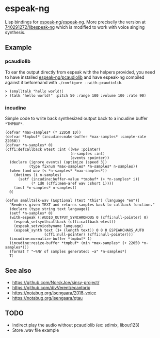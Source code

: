 # espeak-ng

Lisp bindings for [espeak-ng/espeak-ng](https://github.com/espeak-ng/espeak-ng). More preciselly the version at [740291272/libespeak-ng](https://github.com/740291272/libespeak-NG) which is modified to work with voice singing synthesis.

## Example
### pcaudiolib
To ear the output directly from espeak with the helpers provided, you need to have installed [espeak-ng/pcaudiolib](https://github.com/espeak-ng/pcaudiolib) and have espeak-ng compiled against it beforehand with `./configure --with-pcaudiolib`.
```
> (smalltalk "hello world!)
> (talk "hello world!" :pitch 50 :range 100 :volume 100 :rate 90)
```
### incudine
Simple code to write back synthesized output back to a incudine buffer `*TMPBUF*`.
```
(defvar *max-samples* (* 22050 10))
(defvar *tmpbuf* (incudine:make-buffer *max-samples* :sample-rate 22050))
(defvar *n-samples* 0)
(cffi:defcallback wtest :int ((wav :pointer)
                              (n-samples :int)
                              (events :pointer))
  (declare (ignore events) (optimize (speed 3))
           (type fixnum *max-samples* *n-samples* n-samples))
  (when (and wav (< *n-samples* *max-samples*))
    (dotimes (i n-samples)
      (setf (incudine:buffer-value *tmpbuf* (+ *n-samples* i))
            (* 1d0 (cffi:mem-aref wav :short i))))
    (incf *n-samples* n-samples))
  0)

(defun smalltalk-wav (&optional (text "this") (language "en"))
  "Renders given TEXT and returns samples back to callback function."
  (declare (type string text language))
  (setf *n-samples* 0)
  (with-espeak (:AUDIO_OUTPUT_SYNCHRONOUS 0 (cffi:null-pointer) 0)
    (espeak_setsynthcallback (cffi:callback wtest))
    (espeak_setvoicebyname language)
    (espeak_synth text (1+ (length text)) 0 0 0 ESPEAKCHARS_AUTO
                  (cffi:null-pointer) (cffi:null-pointer)))
  (incudine:normalize-buffer *tmpbuf* 1)
  (incudine:resize-buffer *tmpbuf* (min *max-samples* (+ 22050 *n-samples*)))
  (format T "~%Nr of samples generated: ~a" *n-samples*)
  T)
```

## See also
* https://github.com/NorskJoe/sinsy-project/
* https://github.com/divVerent/ecantorix
* https://notabug.org/isengaara/2018-voice
* https://notabug.org/isengaara/qtau

## TODO
* Indirect play the audio without pcaudiolib (ex: sdlmix, libout123)
* Store .wav file example
